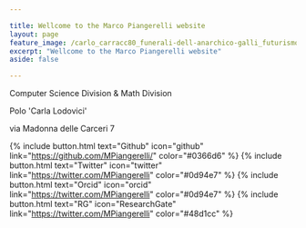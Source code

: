 ```yaml
---

title: Wellcome to the Marco Piangerelli website
layout: page
feature_image: /carlo_carracc80_funerali-dell-anarchico-galli_futurismo_riassunto_due-minuti-di-arte1.jpg
excerpt: "Wellcome to the Marco Piangerelli website"
aside: false 

---
```


<p>Computer Science Division & Math Division</p>
<p>Polo 'Carla Lodovici' </p>
<p>via Madonna delle Carceri 7 </p>

<!--IMG_20190429_193147.jpg-->


{% include button.html text="Github" icon="github" link="https://github.com/MPiangerelli/" color="#0366d6" %} {% include button.html text="Twitter" icon="twitter" link="https://twitter.com/MPiangerelli" color="#0d94e7" %} {% include button.html text="Orcid" icon="orcid" link="https://twitter.com/MPiangerelli" color="#0d94e7" %} {% include button.html text="RG" icon="ResearchGate" link="https://twitter.com/MPiangerelli" color="#48d1cc" %}<!-- {% include button.html text="Install Alembic ⚗️" link="https://github.com/daviddarnes/alembic#installation" %} {% include button.html text="Tip me $5 💸" link="https://www.paypal.me/daviddarnes/5usd" color="#333333" %}-->


